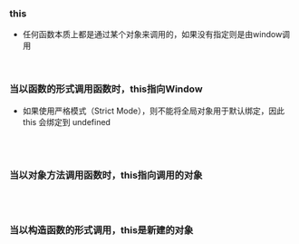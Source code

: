 ### this

- 任何函数本质上都是通过某个对象来调用的，如果没有指定则是由window调用

<br>

### 当以函数的形式调用函数时，this指向Window

- 如果使用严格模式（Strict Mode），则不能将全局对象用于默认绑定，因此 this 会绑定到 undefined

<br>

<br>


### 当以对象方法调用函数时，this指向调用的对象


<br>

<br>



### 当以构造函数的形式调用，this是新建的对象